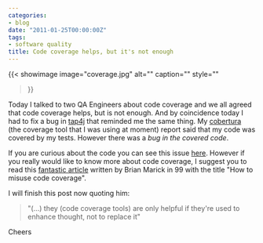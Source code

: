 ```yaml
---
categories:
- blog
date: "2011-01-25T00:00:00Z"
tags:
- software quality
title: Code coverage helps, but it's not enough
---
```


{{< showimage
  image="coverage.jpg"
  alt=""
  caption=""
  style=""
>}}

Today I talked to two QA Engineers about code coverage and we all agreed that code coverage helps, but is not enough. And by coincidence today I had to fix a bug in <a title="tap4j - Test Anything Protocol API for Java" href="http://tap4j.sourceforge.net/">tap4j</a> that reminded me the same thing. My <a title="Cobertura homepage" href="http://cobertura.sourceforge.net/">cobertura</a> (the coverage tool that I was using at moment) report said that my code was covered by my tests. However there was a <em>bug in the covered code</em>.

If you are curious about the code you can see this issue <a title="tap4j BUG #3165200" href="http://sourceforge.net/tracker/?func=detail&amp;aid=3165200&amp;group_id=351793&amp;atid=1470124">here</a>. However if you really would like to know more about code coverage, I suggest you to read this <a title="How to misuse code coverage - Brian Marick" href="http://www.exampler.com/testing-com/writings/coverage.pdf">fantastic article</a> written by Brian Marick in 99 with the title "How to misuse code coverage".

I will finish this post now quoting him:

>"(...) they (code coverage tools) are only helpful if they're used to enhance thought, not to replace it"

Cheers
